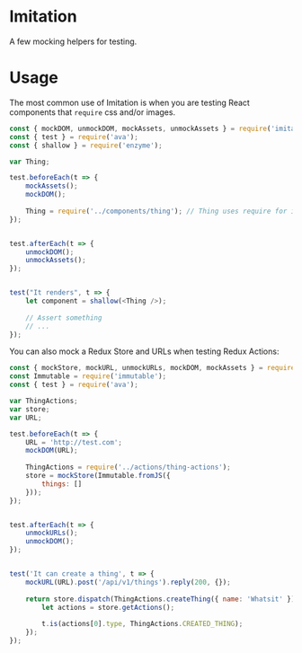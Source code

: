 # Imitation

A few mocking helpers for testing.


# Usage

The most common use of Imitation is when you are testing React components that `require` css and/or images.

```javascript
const { mockDOM, unmockDOM, mockAssets, unmockAssets } = require('imitation');
const { test } = require('ava');
const { shallow } = require('enzyme');

var Thing;

test.beforeEach(t => {
    mockAssets();
    mockDOM();
    
    Thing = require('../components/thing'); // Thing uses require for images and css
});


test.afterEach(t => {
    unmockDOM();
    unmockAssets();
});


test("It renders", t => {
    let component = shallow(<Thing />);
    
    // Assert something
    // ...
});
```

You can also mock a Redux Store and URLs when testing Redux Actions:

```javascript
const { mockStore, mockURL, unmockURLs, mockDOM, mockAssets } = require('imitation');
const Immutable = require('immutable');
const { test } = require('ava');

var ThingActions;
var store;
var URL;

test.beforeEach(t => {
    URL = 'http://test.com';
    mockDOM(URL);
    
    ThingActions = require('../actions/thing-actions');
    store = mockStore(Immutable.fromJS({
        things: []
    }));
});


test.afterEach(t => {
    unmockURLs();
    unmockDOM();
});


test('It can create a thing', t => {
    mockURL(URL).post('/api/v1/things').reply(200, {});
    
    return store.dispatch(ThingActions.createThing({ name: 'Whatsit' })).then(() => {
        let actions = store.getActions();
        
        t.is(actions[0].type, ThingActions.CREATED_THING);
    });
});
```

